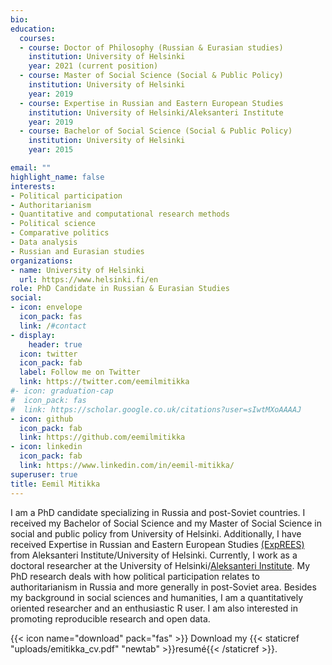 ```yaml
---
bio:
education:
  courses:
  - course: Doctor of Philosophy (Russian & Eurasian studies)
    institution: University of Helsinki
    year: 2021 (current position)
  - course: Master of Social Science (Social & Public Policy)
    institution: University of Helsinki
    year: 2019
  - course: Expertise in Russian and Eastern European Studies
    institution: University of Helsinki/Aleksanteri Institute
    year: 2019
  - course: Bachelor of Social Science (Social & Public Policy)
    institution: University of Helsinki
    year: 2015

email: ""
highlight_name: false
interests:
- Political participation
- Authoritarianism
- Quantitative and computational research methods
- Political science
- Comparative politics
- Data analysis
- Russian and Eurasian studies
organizations:
- name: University of Helsinki
  url: https://www.helsinki.fi/en
role: PhD Candidate in Russian & Eurasian Studies
social:
- icon: envelope
  icon_pack: fas
  link: /#contact
- display:
    header: true
  icon: twitter
  icon_pack: fab
  label: Follow me on Twitter
  link: https://twitter.com/eemilmitikka
#- icon: graduation-cap
#  icon_pack: fas
#  link: https://scholar.google.co.uk/citations?user=sIwtMXoAAAAJ
- icon: github
  icon_pack: fab
  link: https://github.com/eemilmitikka
- icon: linkedin
  icon_pack: fab
  link: https://www.linkedin.com/in/eemil-mitikka/
superuser: true
title: Eemil Mitikka
---
```


I am a PhD candidate specializing in Russia and post-Soviet countries. I received my Bachelor of Social Science and my Master of Social Science in social and public policy from University of Helsinki. Additionally, I have received Expertise in Russian and Eastern European Studies [(ExpREES)](https://www2.helsinki.fi/en/aleksanteri-institute/education/master-level/exprees) from Aleksanteri Institute/University of Helsinki. Currently, I work as a doctoral researcher at the University of Helsinki/[Aleksanteri Institute](https://www2.helsinki.fi/en/aleksanteri-institute). My PhD research deals with how political participation relates to authoritarianism in Russia and more generally in post-Soviet area. Besides my background in social sciences and humanities, I am a quantitatively oriented researcher and an enthusiastic R user. I am also interested in promoting reproducible research and open data.

{{< icon name="download" pack="fas" >}} Download my {{< staticref "uploads/emitikka_cv.pdf" "newtab" >}}resumé{{< /staticref >}}.
